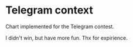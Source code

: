 # Telegram context
Chart implemented for the Telegram contest.

I didn't win, but have more fun. Thx for expirience.
